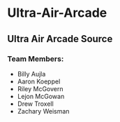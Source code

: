 # Ultra-Air-Arcade
<h2>Ultra Air Arcade Source</h2>

<h3>Team Members:</h3>
<ul>
  <li>Billy Aujla</li>
  <li>Aaron Koeppel</li>
  <li>Riley McGovern</li>
  <li>Lejon McGowan</li>
  <li>Drew Troxell</li>
  <li>Zachary Weisman</li>
</ul>
